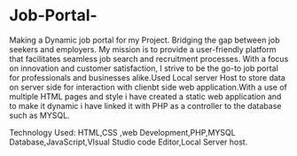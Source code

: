 # Job-Portal-
Making a Dynamic job portal for my Project. Bridging the gap between job seekers and employers. My mission is to provide a user-friendly platform that facilitates seamless job search and recruitment processes. With a focus on innovation and customer satisfaction, I strive to be the go-to job portal for professionals and businesses alike.Used Local server Host to store data on server side for interaction with clienbt side web application.With a use of multiple HTML pages and style i have created a static web application and to make it dynamic i have linked it with PHP as a controller to the database such as MYSQL.

Technology Used: HTML,CSS ,web Development,PHP,MYSQL Database,JavaScript,VIsual Studio code Editor,Local Server host.

